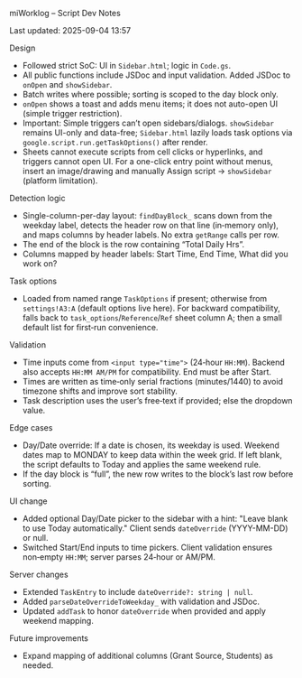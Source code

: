 miWorklog – Script Dev Notes

Last updated: 2025-09-04 13:57

Design
- Followed strict SoC: UI in `Sidebar.html`; logic in `Code.gs`.
- All public functions include JSDoc and input validation. Added JSDoc to `onOpen` and `showSidebar`.
- Batch writes where possible; sorting is scoped to the day block only.
- `onOpen` shows a toast and adds menu items; it does not auto-open UI (simple trigger restriction).
- Important: Simple triggers can’t open sidebars/dialogs. `showSidebar` remains UI-only and data-free; `Sidebar.html` lazily loads task options via `google.script.run.getTaskOptions()` after render.
- Sheets cannot execute scripts from cell clicks or hyperlinks, and triggers cannot open UI. For a one-click entry point without menus, insert an image/drawing and manually Assign script → `showSidebar` (platform limitation).

Detection logic
- Single-column-per-day layout: `findDayBlock_` scans down from the weekday label, detects the header row on that line (in‑memory only), and maps columns by header labels. No extra `getRange` calls per row.
- The end of the block is the row containing “Total Daily Hrs”.
- Columns mapped by header labels: Start Time, End Time, What did you work on?

Task options
- Loaded from named range `TaskOptions` if present; otherwise from `settings!A3:A` (default options live here). For backward compatibility, falls back to `task_options`/`Reference`/`Ref` sheet column A; then a small default list for first‑run convenience.

Validation
- Time inputs come from `<input type="time">` (24‑hour `HH:MM`). Backend also accepts `HH:MM AM/PM` for compatibility. End must be after Start.
- Times are written as time‑only serial fractions (minutes/1440) to avoid timezone shifts and improve sort stability.
- Task description uses the user’s free‑text if provided; else the dropdown value.

Edge cases
- Day/Date override: If a date is chosen, its weekday is used. Weekend dates map to MONDAY to keep data within the week grid. If left blank, the script defaults to Today and applies the same weekend rule.
- If the day block is “full”, the new row writes to the block’s last row before sorting.

UI change
- Added optional Day/Date picker to the sidebar with a hint: "Leave blank to use Today automatically." Client sends `dateOverride` (YYYY-MM-DD) or null.
 - Switched Start/End inputs to time pickers. Client validation ensures non‑empty `HH:MM`; server parses 24‑hour or AM/PM.

Server changes
- Extended `TaskEntry` to include `dateOverride?: string | null`.
- Added `parseDateOverrideToWeekday_` with validation and JSDoc.
- Updated `addTask` to honor `dateOverride` when provided and apply weekend mapping.

Future improvements
- Expand mapping of additional columns (Grant Source, Students) as needed.
